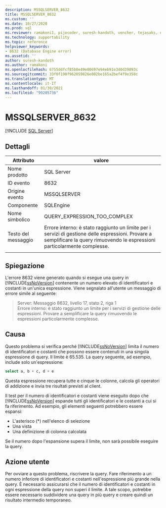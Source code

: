 ```yaml
---
description: MSSQLSERVER_8632
title: MSSQLSERVER_8632
ms.custom: ''
ms.date: 10/27/2020
ms.prod: sql
ms.reviewer: ramakoni1, pijocoder, suresh-kandoth, vencher, tejasaks, docast
ms.technology: supportability
ms.topic: reference
helpviewer_keywords:
- 8632 (Database Engine error)
ms.assetid: ''
author: suresh-kandoth
ms.author: ramakoni
ms.openlocfilehash: 6755ddfcf85b8e49e00697e94eb91e340d39093c
ms.sourcegitcommit: 33f0f190f962059826e002be165a2bef4f9e350c
ms.translationtype: MT
ms.contentlocale: it-IT
ms.lasthandoff: 01/30/2021
ms.locfileid: "99205736"
---
```

# <a name="mssqlserver_8632"></a>MSSQLSERVER_8632
 [!INCLUDE [SQL Server](../../includes/applies-to-version/sqlserver.md)]

## <a name="details"></a>Dettagli

|Attributo|valore|
|---|---|
|Nome prodotto|SQL Server|
|ID evento|8632|
|Origine evento|MSSQLSERVER|
|Componente|SQLEngine|
|Nome simbolico|QUERY_EXPRESSION_TOO_COMPLEX|
|Testo del messaggio|Errore interno: è stato raggiunto un limite per i servizi di gestione delle espressioni. Provare a semplificare la query rimuovendo le espressioni particolarmente complesse.|
||

## <a name="explanation"></a>Spiegazione

L'errore 8632 viene generato quando si esegue una query in [!INCLUDE[ssNoVersion](../../includes/ssnoversion-md.md)] contenente un numero elevato di identificatori e costanti in un'unica espressione. Viene segnalato all'utente un messaggio di errore simile al seguente:

> Server:  Messaggio 8632, livello 17, stato 2, riga 1  
Errore interno: è stato raggiunto un limite per i servizi di gestione delle espressioni. Provare a semplificare la query rimuovendo le espressioni particolarmente complesse.

## <a name="cause"></a>Causa

Questo problema si verifica perché [!INCLUDE[ssNoVersion](../../includes/ssnoversion-md.md)] limita il numero di identificatori e costanti che possono essere contenuti in una singola espressione di query. Il limite è 65.535. La query seguente, ad esempio, include solo un'espressione:

```sql
select a, b + c, d + e
```

Questa espressione recupera tutte e cinque le colonne, calcola gli operatori di addizione e invia tre risultati previsti al client.

Il test per il numero di identificatori e costanti viene eseguito dopo che [!INCLUDE[ssNoVersion](../../includes/ssnoversion-md.md)] espande tutti gli identificatori e le costanti a cui si fa riferimento. Ad esempio, gli elementi seguenti potrebbero essere espansi:

- L'asterisco (*) nell'elenco di selezione
- Una vista
- Una definizione di colonna calcolata

Se il numero dopo l'espansione supera il limite, non sarà possibile eseguire la query.

## <a name="user-action"></a>Azione utente

Per ovviare a questo problema, riscrivere la query. Fare riferimento a un numero inferiore di identificatori e costanti nell'espressione più grande nella query. È necessario assicurarsi che il numero di identificatori e costanti in ogni espressione della query non superi il limite. A tale scopo, potrebbe essere necessario suddividere una query in più query e creare quindi un risultato intermedio temporaneo.
